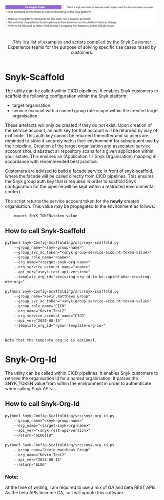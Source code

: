 
![snyk-oss-category](https://github.com/snyk-labs/oss-images/blob/main/oss-example.jpg)

<br/>
<div align="center">
This is a list of examples and scripts compiled by the Snyk Customer Experience teams for the purpose of solving specific use cases raised by customers.
</div>
<br/>


# Snyk-Scaffold
The utility can be called within CICD pipelines. It enables Snyk customers to scaffold the following configuration 
within the Snyk platform:

- target organisation
- service account with a named group role scope within the created target organisation

These artefacts will only be created if they do not exist. Upon creation of the service account, an auth key for that
account will be returned by way of exit code. This auth key cannot be returned thereafter and so users are reminded to 
store it securely within their environment for subsequent use by their pipeline. Creation of the target organisation and 
associated service account should abstract all repository scans for a given application within your estate. This ensures 
an (Application 1:1 Snyk Organisation) mapping in accordance with recommended best practice.

Customers are advised to build a facade service in front of snyk-scaffold, where the facade will be called directly from 
CICD pipelines. This ensures the Snyk group auth key that is required in order to scaffold Snyk configuration for the 
pipeline will be kept within a restricted environmental context. 

The script returns the service account token for the **newly** created organisation. This value may be propagated to 
the environment as follows:

```
    export SNYK_TOKEN=token-value
```


## How to call Snyk-Scaffold
````
python3 Snyk-Config-Scaffolding/src/snyk-scaffold.py
    --group_name="<snyk-group-name>"
    --group_svc_ac_token="<snyk-group-service-account-token-value>" 
    --group_role_name="<name>"
    --org_name="<target-snyk-org-name>" 
    --org_service_account_name="<name>" 
    --api_ver="<snyk-rest-api-version>"
    --template_org_id="<existing-org-id-to-be-copied-when-creating-new-org>"

python3 Snyk-Config-Scaffolding/src/snyk-scaffold.py
    --group_name="kevin.matthews Group"
    --group_svc_ac_token="<snyk-group-service-account-token-value>"
    --group_role_name="CICD"
    --org_name="Kevin-Test2"
    --org_service_account_name="CICD"
    --api_ver="2024-08-15"
    --template_org_id="<your-template-org-id>"


Note that the template_org_id is optional.
````

# Snyk-Org-Id
The utility can be called within CICD pipelines. It enables Snyk customers to retrieve the organisation id for a named 
organisation. It parses the SNYK_TOKEN value from within the environment in order to authenticate when calling Snyk
APIs.


## How to call Snyk-Org-Id
````
python3 Snyk-Config-Scaffolding/src/snyk-org-id.py
    --group_name="<snyk-group-name>"
    --org_name="<target-snyk-org-name>" 
    --api_ver="<snyk-rest-api-version>"
    --return="SLUG|ID"

python3 Snyk-Config-Scaffolding/src/snyk-org-id.py
    --group_name="kevin.matthews Group"
    --org_name="Kevin-Test2"
    --api_ver="2024-08-15"
    --return="SLUG"
````

### Note:
At the time of writing, I am required to use a mix of GA and beta REST APIs. As the beta APIs become GA, so I will 
update this software.